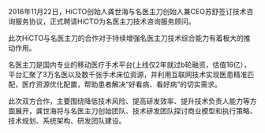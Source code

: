 <!-- $title: HiCTO与名医主刀签订合作协议，加速产品升级-->
<!-- $date: 2016-11-23 -->

2016年11月22日，HiCTO创始人龚世海与名医主刀创始人兼CEO苏舒签订技术咨询服务协议，正式聘请HiCTO为名医主刀技术咨询服务顾问。

此次HiCTO与名医主刀的合作对于持续增强名医主刀技术综合能力有着极大的推动作用。

名医主刀是国内专业的移动医疗手术平台(上线仅2年就过b轮融资，估值16亿），平台汇聚了3万名医以及数千张手术床位资源，并利用互联网技术实现医患精准匹配，医疗资源优化配置，帮助患者解决“好看病、看好病”的切实需求。

此次双方合作，主要围绕降低技术风险、提高研发效率、提升技术负责人能力等方面展开，龚世海将与名医主刀创始团队、技术研发团队探讨商业模型和执行策略、技术规划、系统架构、研发团队建设。

